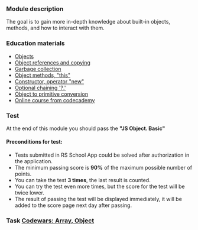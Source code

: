 ### Module description
The goal is to gain more in-depth knowledge about built-in objects, methods, and how to interact with them.

### Education materials
* [Objects](https://javascript.info/object)
* [Object references and copying](https://javascript.info/object-copy)
* [Garbage collection](https://javascript.info/garbage-collection)
* [Object methods, "this"](https://javascript.info/object-methods)
* [Constructor, operator "new"](https://javascript.info/constructor-new)
* [Optional chaining '?.'](https://javascript.info/optional-chaining)
* [Object to primitive conversion](https://javascript.info/object-toprimitive)
* [Online course from codecademy](https://www.codecademy.com/courses/introduction-to-javascript/lessons/introduction-to-javascript)

### Test
At the end of this module you should pass the **"JS Object. Basic"**

#### Preconditions for test:
* Tests submitted in RS School App could be solved after authorization in the application.
* The minimum passing score is **90%** of the maximum possible number of points.
* You can take the test **3 times**, the last result is counted.
* You can try the test even more times, but the score for the test will be twice lower.
* The result of passing the test will be displayed immediately, it will be added to the score page next day after passing.

### Task [Codewars: Array, Object](../../tasks/codewars/codewars.arrays.objects.md) 
